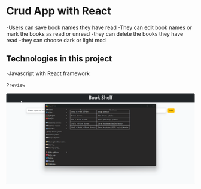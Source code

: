 # Crud App with React

-Users can save book names they have read
-They can edit book names or mark the books as read or unread
-they can delete the books they have read
-they can choose dark or light mod

## Technologies in this project

-Javascript with React framework

`Preview`

![](screen.gif)
